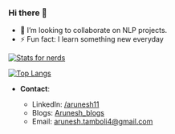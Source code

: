 ### Hi there 👋

<!--
**AruneshTamboli/AruneshTamboli** is a ✨ _special_ ✨ repository because its `README.md` (this file) appears on your GitHub profile.

Here are some ideas to get you started:
-->

- 👯 I’m looking to collaborate on NLP projects.
- ⚡ Fun fact: I learn something new everyday



[![Stats for nerds](https://github-readme-stats.vercel.app/api?username=AruneshTamboli&show_icons=true&theme=gruvbox)](https://github.com/AruneshTamboli/github-readme-stats)

[![Top Langs](https://github-readme-stats.vercel.app/api/top-langs/?username=AruneshTamboli&layout=compact)](https://github.com/AruneshTamboli/github-readme-stats)


  - **Contact**:

    - LinkedIn: [/arunesh11](https://www.linkedin.com/in/arunesh11/)
    - Blogs: [Arunesh_blogs](https://medium.com/@arunesh.tamboli4)
    - Email: arunesh.tamboli4@gmail.com
